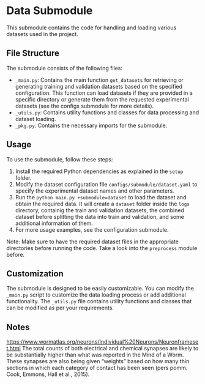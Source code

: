 # Data Submodule

This submodule contains the code for handling and loading various datasets used in the project.

## File Structure

The submodule consists of the following files:

- `_main.py`: Contains the main function `get_datasets` for retrieving or generating training and validation datasets based on the specified configuration. This function can load datasets if they are provided in a specific directory or generate them from the requested experimental datasets (see the configs submodule for more details).
- `_utils.py`: Contains utility functions and classes for data processing and dataset loading.
- `_pkg.py`: Contains the necessary imports for the submodule.

## Usage

To use the submodule, follow these steps:

1. Install the required Python dependencies as explained in the `setup` folder.
2. Modify the dataset configuration file `configs/submodule/dataset.yaml` to specify the experimental dataset names and other parameters.
3. Run the `python main.py +submodule=dataset` to load the dataset and obtain the required data. It will create a `dataset` folder inside the `logs` directory, containig the train and validation datasets, the combined dataset before splitting the data into train and validation, and some additional information of them.
4. For more usage examples, see the configuration submodule.

Note: Make sure to have the required dataset files in the appropriate directories before running the code. Take a look into the `preprocess` module before.

## Customization

The submodule is designed to be easily customizable. You can modify the `_main.py` script to customize the data loading process or add additional functionality. The `_utils.py` file contains utility functions and classes that can be modified as per your requirements.

## Notes

https://www.wormatlas.org/neurons/Individual%20Neurons/Neuronframeset.html 
The total counts of both electrical and chemical synapses are likely to be substantially higher than what was reported in the Mind of a Worm. These synapses are also being given “weights” based on how many thin sections in which each category of contact has been seen (pers pomm. Cook, Emmons, Hall et al., 2015).
